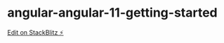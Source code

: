 # angular-angular-11-getting-started

[Edit on StackBlitz ⚡️](https://stackblitz.com/edit/angular-angular-11-getting-started)